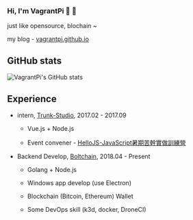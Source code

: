 ### Hi, I'm VagrantPi 👋 👋 

just like opensource, blochain ~

my blog - [vagrantpi.github.io](https://vagrantpi.github.io/)

## GitHub stats

![VagrantPi's GitHub stats](https://github-readme-stats.vercel.app/api?username=VagrantPi&theme=prussian)

## Experience

- intern, [Trunk-Studio](https://github.com/trunk-studio), 2017.02 - 2017.09

  - Vue.js + Node.js
  
  - Event convener - [HelloJS-JavaScript暑期苦幹實做訓練營](https://hellojs-tw.github.io/blog/)

- Backend Develop, [Boltchain](https://github.com/BOLT-Protocol), 2018.04 - Present

  - Golang + Node.js
  
  - Windows app develop (use Electron)
  
  - Blockchain (Bitcoin, Ethereum) Wallet
  
  - Some DevOps skill (k3d, docker, DroneCI)



